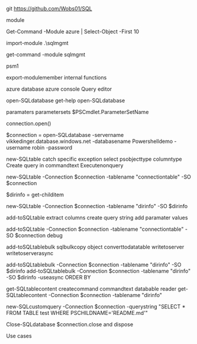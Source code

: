 git
https://github.com/Wobs01/SQL


module 

Get-Command -Module azure | Select-Object -First 10

import-module .\sqlmgmt

get-command -module sqlmgmt

psm1

export-modulemember
internal functions

azure database
azure console
Query editor

open-SQLdatabase
get-help open-SQLdatabase

paramaters
parametersets
$PSCmdlet.ParameterSetName

connection.open()

$connection = open-SQLdatabase -servername vikkedinger.database.windows.net -databasename Powershelldemo -username robin -password

new-SQLtable
catch specific exception
select psobjecttype
columntype
Create query in commandtext
Executenonquery

new-SQLtable -Connection $connection -tablename "connectiontable" -SO $connection

$dirinfo = get-childitem

new-SQLtable -Connection $connection -tablename "dirinfo" -SO $dirinfo

add-toSQLtable
extract columns
create query string
add paramater values

add-toSQLtable -Connection $connection -tablename "connectiontable" -SO $connection
debug

add-toSQLtablebulk
sqlbulkcopy object
converttodatatable
writetoserver
writetoserverasync

add-toSQLtablebulk -Connection $connection -tablename "dirinfo" -SO $dirinfo
add-toSQLtablebulk -Connection $connection -tablename "dirinfo" -SO $dirinfo -useasync
ORDER BY

get-SQLtablecontent
createcommand
commandtext
databable 
reader
get-SQLtablecontent -Connection $connection -tablename "dirinfo"

new-SQLcustomquery -Connection $connection -querystring "SELECT * FROM TABLE test WHERE PSCHILDNAME='README.md'"

Close-SQLdatabase
$connection.close and dispose

Use cases
